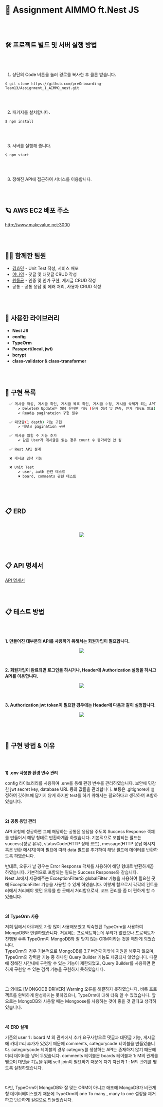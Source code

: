 # 📕 Assignment AIMMO ft.Nest JS 

<br/>
<br/>

🛠 프로젝트 빌드 및 서버 실행 방법  
-------------------------------

<br/>
<br/>

1. 상단의 Code 버튼을 눌러 경로를 복사한 후 클론 받습니다.  

```
$ git clone https://github.com/preOnboarding-Team13/Assignment_1_AIMMO_nest.git
```

<br/>
<br/>

2. 패키지를 설치합니다.

```
$ npm install
```

<br/>
<br/>

3. 서버를 실행해 줍니다.

```
$ npm start
```

<br/>
<br/>

3. 정해진 API에 접근하여 서비스를 이용합니다.


<br/>
<br/>

🪐 AWS EC2 배포 주소
-------------------------------

http://www.makevalue.net:3000

<br/>
<br/>


👩‍🔬 함께한 팀원
-------------------------------
- [김효민](https://github.com/luckyhyom) - Unit Test 작성, 서비스 배포 　　　
- [이나영](https://github.com/bokiri409) - 댓글 및 대댓글 CRUD 작성
- [원동균](https://github.com/WonDongGyun) - 인증 및 인가 구현, 게시글 CRUD 작성
- 공통 - 공통 응답 및 에러 처리, 사용자 CRUD 작성

<br/>
<br/>


🏫 사용한 라이브러리
-------------------------------
- **Nest JS**  　　　
- **config**　　　　　
- **TypeOrm**　　 
- **Passport(local, jwt)**　
- **bcrypt**　
- **class-validator & class-transformer**　

<br/>
<br/>


💯 구현 목록
-----------------  

```bash
  ✅ 게시글 작성, 게시글 확인, 게시글 목록 확인, 게시글 수정, 게시글 삭제가 되는 API
      ✔ Delete와 Update는 해당 유저만 가능 (유저 생성 및 인증, 인가 기능도 필요)
      ✔ Read는 paginateion 구현 필수
      
  ✅ 대댓글(1 depth) 기능 구현
      ✔ 대댓글 pagination 구현
      
  ✅ 게시글 읽힘 수 기능 추가
      ✔ 같은 User가 게시글을 읽는 경우 count 수 증가하면 안 됨
      
  ✅ Rest API 설계
  
  ❌ 게시글 검색 기능
  
  ❌ Unit Test
      ✔ user, auth 관련 테스트
      ✖ board, comments 관련 테스트
  
```


<br/>
<br/>


📋 ERD 
-----------------  

<br/>

<p align="center"><img src="https://user-images.githubusercontent.com/52685665/139957154-e7eba96a-d242-4bb5-8235-18f427595584.png"></p>


<br/>
<br/>

📋 API 명세서
-----------------  

[API 명세서](https://github.com/preOnboarding-Team13/Assignment_1_AIMMO_nest/blob/main/API%EB%AA%85%EC%84%B8%EC%84%9C.md)


<br/>
<br/>


📋 테스트 방법
-----------------  

<br/>
<br/>


**1. 만들어진 대부분의 API를 사용하기 위해서는 회원가입이 필요합니다.**    

<p align="center"><img src="https://user-images.githubusercontent.com/52685665/139967845-4e98f46b-9bf8-414b-bca7-d58b69baa17d.png"></p>

<br/>

**2. 회원가입이 완료되면 로그인을 하시거나, Header에 Authorization 설정을 하시고 API를 이용합니다.**     

<p align="center"><img src="https://user-images.githubusercontent.com/52685665/139967938-ab0930f7-3d7b-4c60-b43b-2c75c94535f1.png"></p>

<br/>

**3. Authorization jwt token이 필요한 경우에는 Header에 다음과 같이 설정합니다.**     

<p align="center"><img src="https://user-images.githubusercontent.com/52685665/139967980-b9b5c8f9-7c80-428c-a2aa-e04aa155f8ad.png"></p>


<br/>
<br/>

🧪 구현 방법 & 이유
-----------------  

<br/>
<br/>

**1) .env 사용한 환경 변수 관리**

config 라이브러리를 사용하여 .env를 통해 환경 변수를 관리하였습니다. 보안에 민감한 jwt secret key, database URL 등의 값들을 관리합니다.
보통은 .gitignore에 설정하여 깃허브에 담기지 않게 하지만 test를 하기 위해서는 필요하다고 생각하여 포함하였습니다.  
  
<br/>
  
**2) 공통 응답 관리**

API 요청에 성공하면 그에 해당하는 공통된 응답을 주도록 Success Response 객체를 만들어서 해당 형태로 반환하게끔 하였습니다. 
기본적으로 포함되는 필드는 success(성공 유무), statusCode(HTTP 상태 코드), message(HTTP 응답 메시지 혹은 반환 메시지)이며 필요에 따라 data 필드를 추가하여 
해당 필드에 데이터를 반환하도록 하였습니다.    
    
    
반대로, 오류가 날 경우는 Error Response 객체를 사용하여 해당 형태로 반환하게끔 하였습니다. 기본적으로 포함되는 필드는 Success Response와 같습니다.  
Nest Js에서 제공해주는 ExceptionFilter와 globalFilter 기능을 사용하여 필요한 곳에 ExceptionFilter 기능을 사용할 수 있게 하였습니다. 
이렇게 함으로서 각각의 컨트롤러에서 처리해야 했던 오류를 한 곳에서 처리함으로서, 코드 관리를 좀 더 편하게 할 수 있습니다.

<br/>

**3) TypeOrm 사용**

저희 팀에서 아무래도 가장 많이 사용해보았고 익숙했던 TypeOrm을 사용하여 MongoDB와 연결하였습니다. 처음에는 프로젝트하는데 무리가 없었으나 프로젝트가 진행될 수록
TypeOrm이 MongoDB와 잘 맞지 않는 ORM이라는 것을 깨닫게 되었습니다.  
TypeOrm의 경우 기본적으로 MongoDB를 3.7 버전까지밖에 지원을 해주지 않으며, TypeOrm의 
강력한 기능 중 하나인 Query Builder 기능도 제공되지 않았습니다. 때문에 정해진 시간내에 구현할 수 있는 기능이 제한되었고, Query Builder를 사용하면 편하게
구현할 수 있는 검색 기능을 구현하지 못하였습니다. 

<br/>

그 외에도 [MONGODB DRIVER] Warning 오류를 해결하지 못하였습니다. 비록 프로젝트를 완벽하게 완성하지는 못하였으나, 
TypeOrm에 대해 더욱 알 수 있었습니다. 앞으로는 MongoDB와 사용할 때는 Mongoose를 사용하는 것이 좋을 것 같다고 생각하였습니다.

<br/>

**4) ERD 설계**

기존의 user 1 : board M 의 관계에서 추가 요구사항으로 댓글과 대댓글 기능, 게시글에 카데고리 추가가 있었기 때문에 comments, categorycode 테이블을 만들었습니다. 
categorycode 테이블의 경우 category를 생성하는 API는 존재하지 않기 때문에 미리 데이터를 넣어 두었습니다. comments 테이블은 boards 테이블과 1: M의 관계를 맺으며
대댓글 기능을 위해 self join이 필요하기 때문에 자기 자신과 1 : M의 관계를 맺도록 설정하였습니다.  

<br/>

다만, TypeOrm이 MongoDB와 잘 맞는 ORM이 아니고 애초에 MongoDB가 비관계형 데이터베이스였기 때문에 TypeOrm의 one To many , many to one 설정을 제거하고 단순하게 컬럼으로 만들었습니다. 



